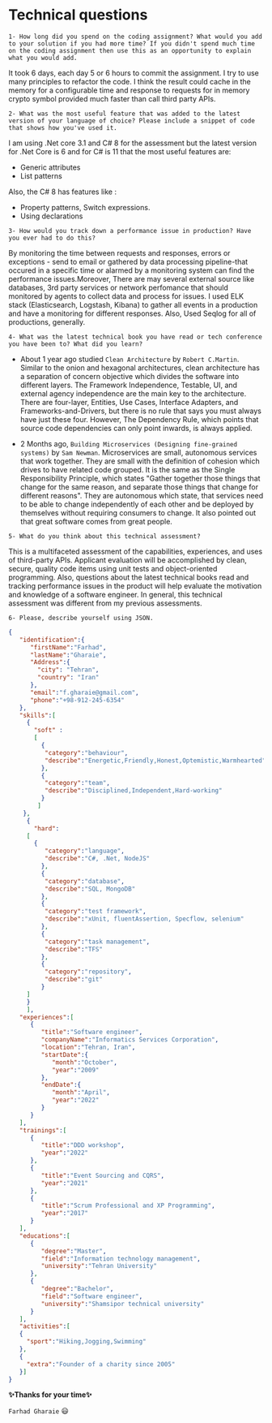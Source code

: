 # Technical questions

``
1- How long did you spend on the coding assignment? What would you add to your solution if you had more time? If you didn't spend much time on the coding assignment then use this as an opportunity to explain what you would add.
``
 
 It took 6 days, each day 5 or 6 hours to commit the assignment. I try to use many principles to refactor the code. 
 I think the result could cache in the memory for a configurable time and response to requests for in memory crypto symbol provided much faster than call third party APIs.

``
 2- What was the most useful feature that was added to the latest version of your language of choice? Please include a snippet of code that shows how you've used it.
``
 
  I am using .Net core 3.1 and C# 8 for the assessment but the latest version for .Net Core is 6 and for C# is 11 that the most useful features are:
   - Generic attributes
   - List patterns
 
  Also, the C# 8 has features like :
   - Property patterns, Switch expressions.
   - Using declarations
 
``
3- How would you track down a performance issue in production? Have you ever had to do this?
``

 By monitoring the time between requests and responses, errors or exceptions - send to email or gathered by data processing pipeline-that occured in a specific time or alarmed by a monitoring system can find the performance issues.Moreover, There are may several external source like databases, 3rd party services or network perfomance that should monitored by agents to collect data and process for issues.
 I used ELK stack (Elasticsearch, Logstash, Kibana) to gather all events in a production and have a monitoring for different responses. Also, Used Seqlog for all of productions, generally. 

``
4- What was the latest technical book you have read or tech conference you have been to? What did you learn?
``
- About 1 year ago studied `Clean Architecture` by `Robert C.Martin`. 
  Similar to the onion and hexagonal architectures, clean architecture has a separation of concern objective which divides the software into different layers. The Framework Independence, Testable, UI, and external agency independence are the main key to the architecture.
  There are four-layer, Entities, Use Cases, Interface Adapters, and Frameworks-and-Drivers, but there is no rule that says you must always have just these four. However, The  Dependency Rule, which points that source code dependencies can only point inwards, is always applied. 

- 2 Months ago, `Building Microservices (Designing fine-grained systems)` by `Sam Newman`. 
 Microservices are small, autonomous services that work together.  They are small with the definition of cohesion which drives to have related code grouped. It is the same as the Single Responsibility Principle, which states "Gather together those things that change for the same reason, and separate those things that change for different reasons".
 They are autonomous which state, that services need to be able to change independently of each other and be deployed by themselves without requiring consumers to change. 
 It also pointed out that great software comes from great people.

``
5- What do you think about this technical assessment?
``

 This is a multifaceted assessment of the capabilities, experiences, and uses of third-party APIs. Applicant evaluation will be accomplished by clean, secure, quality code items using unit tests and object-oriented programming.
 Also, questions about the latest technical books read and tracking performance issues in the product will help evaluate the motivation and knowledge of a software engineer.
 In general, this technical assessment was different from my previous assessments.


``
6- Please, describe yourself using JSON.
``
```json
{
   "identification":{
      "firstName":"Farhad",
      "lastName":"Gharaie",
      "Address":{
        "city": "Tehran",
        "country": "Iran"
      },
      "email":"f.gharaie@gmail.com",
      "phone":"+98-912-245-6354"
   },
   "skills":[
     {
       "soft" :
       [
         {
          "category":"behaviour",
          "describe":"Energetic,Friendly,Honest,Optemistic,Warmhearted"
         },
         {
          "category":"team",
          "describe":"Disciplined,Independent,Hard-working"
         }
        ]
    },
     {
       "hard":
     [
       {
          "category":"language",
          "describe":"C#, .Net, NodeJS"
         },
         {
          "category":"database",
          "describe":"SQL, MongoDB"
         },
         {
          "category":"test framework",
          "describe":"xUnit, fluentAssertion, Specflow, selenium"
         },
         {
          "category":"task management",
          "describe":"TFS"
         },
         {
          "category":"repository",
          "describe":"git"
         }
     ]
     }
     ],
   "experiences":[
      {
         "title":"Software engineer",
         "companyName":"Informatics Services Corporation",
         "location":"Tehran, Iran",
         "startDate":{
            "month":"October",
            "year":"2009"
         },
         "endDate":{
            "month":"April",
            "year":"2022"
         }
      }
   ],
   "trainings":[
      {
         "title":"DDD workshop",
         "year":"2022"
      },
      {
         "title":"Event Sourcing and CQRS",
         "year":"2021"
      },
      {
         "title":"Scrum Professional and XP Programming",
         "year":"2017"
      }
   ],
   "educations":[
      {
         "degree":"Master",
         "field":"Information technology management",
         "university":"Tehran University"
      },
      {
         "degree":"Bachelor",
         "field":"Software engineer",
         "university":"Shamsipor technical university"
      }
   ],
   "activities":[
   {
     "sport":"Hiking,Jogging,Swimming"
   },
   {
     "extra":"Founder of a charity since 2005"
   }]
}
```

**✨Thanks for your time✨**

`Farhad Gharaie` 😃